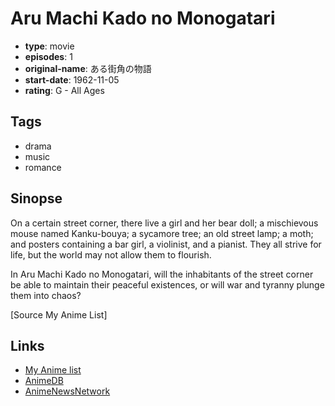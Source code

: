# Aru Machi Kado no Monogatari

-   **type**: movie
-   **episodes**: 1
-   **original-name**: ある街角の物語
-   **start-date**: 1962-11-05
-   **rating**: G - All Ages

## Tags

-   drama
-   music
-   romance

## Sinopse

On a certain street corner, there live a girl and her bear doll; a mischievous mouse named Kanku-bouya; a sycamore tree; an old street lamp; a moth; and posters containing a bar girl, a violinist, and a pianist. They all strive for life, but the world may not allow them to flourish.

In Aru Machi Kado no Monogatari, will the inhabitants of the street corner be able to maintain their peaceful existences, or will war and tyranny plunge them into chaos?

[Source My Anime List]

## Links

-   [My Anime list](https://myanimelist.net/anime/1497/Aru_Machi_Kado_no_Monogatari)
-   [AnimeDB](http://anidb.info/perl-bin/animedb.pl?show=anime&aid=3469)
-   [AnimeNewsNetwork](http://www.animenewsnetwork.com/encyclopedia/anime.php?id=3382)
